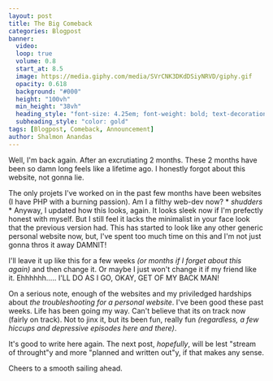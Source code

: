 ```yaml
---
layout: post
title: The Big Comeback
categories: Blogpost
banner:
  video: 
  loop: true
  volume: 0.8
  start_at: 8.5
  image: https://media.giphy.com/media/SVrCNK3DKdDSiyNRVD/giphy.gif
  opacity: 0.618
  background: "#000"
  height: "100vh"
  min_height: "38vh"
  heading_style: "font-size: 4.25em; font-weight: bold; text-decoration: underline"
  subheading_style: "color: gold"
tags: [Blogpost, Comeback, Announcement]
author: Shalmon Anandas
---
```


Well, I'm back again. After an excrutiating 2 months. These 2 months have been so damn long feels like a lifetime ago. I honestly forgot about this website, not gonna lie.

The only projets I've worked on in the past few months have been websites (I have PHP with a burning passion). Am I a filthy web-dev now? * *_shudders_* *
Anyway, I updated how this looks, again. It looks sleek now if I'm prefectly honest with myself. But I still feel it lacks the minimalist in your face look that the previous version had. This has started to look like any other generic personal website now, but, I've spent too much time on this and I'm not just gonna thros it away DAMNIT!

I'll leave it up like this for a few weeks _(or months if I forget about this again)_ and then change it. Or maybe I just won't change it if my friend like it. Ehhhhhh..... I'LL DO AS I GO, OKAY, GET OF MY BACK MAN!

On a serious note, enough of the websites and my priviledged hardships about _the troubleshooting for a personal website_. I've been good these past weeks. Life has been going my way. Can't believe that its on track now (fairly on track). Not to jinx it, but its been fun, really fun _(regardless, a few hiccups and depressive episodes here and there)_. 

It's good to write here again. The next post, _hopefully_, will be lest "stream of throught"y and more "planned and written out"y, if that makes any sense.

Cheers to a smooth sailing ahead.